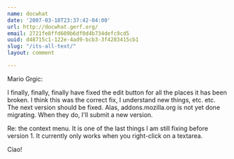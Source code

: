 ```yaml
---
name: docwhat
date: '2007-03-18T23:37:42-04:00'
url: http://docwhat.gerf.org/
email: 2721fe8ffd609b6df0d4b734defc9cd5
uuid: d48715c1-122e-4ad9-bcb3-3f4283415cb1
slug: "/its-all-text/"
layout: comment

---
```


Mario Grgic:

I finally, finally, finally have fixed the edit button for all the places it has been broken.  I think this was the correct fix, I understand new things, etc. etc.  The next version should be fixed.  Alas, addons.mozilla.org is not yet done migrating.  When they do, I'll submit a new version.

Re: the context menu.  It is one of the last things I am still fixing before version 1.  It currently only works when you right-click on a textarea.

Ciao!
